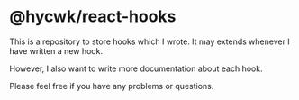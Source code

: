 # @hycwk/react-hooks
This is a repository to store hooks which I wrote. It may extends whenever I have written a new hook.

However, I also want to write more documentation about each hook. 

Please feel free if you have any problems or questions.
